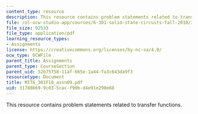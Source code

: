 ```yaml
---
content_type: resource
description: This resource contains problem statements related to transfer functions.
file: /ol-ocw-studio-app/courses/6-301-solid-state-circuits-fall-2010/317886699c035cacf90bd4e91e290e68_MIT6_301F10_assn09.pdf
file_size: 92533
file_type: application/pdf
learning_resource_types:
- Assignments
license: https://creativecommons.org/licenses/by-nc-sa/4.0/
ocw_type: OCWFile
parent_title: Assignments
parent_type: CourseSection
parent_uid: 52b75758-11af-665e-1a44-fa3c643da9f3
resourcetype: Document
title: MIT6_301F10_assn09.pdf
uid: 31788669-9c03-5cac-f90b-d4e91e290e68
---
```

This resource contains problem statements related to transfer functions.